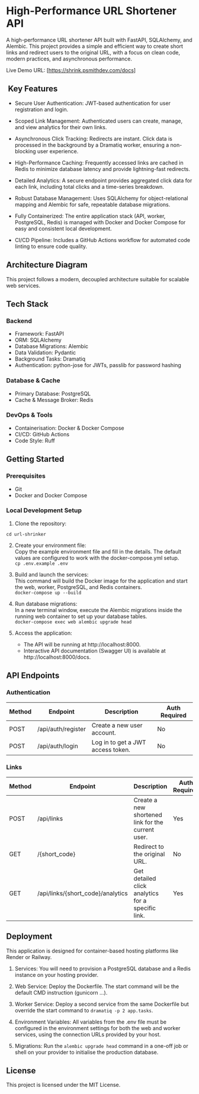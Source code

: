 # High-Performance URL Shortener API

A high-performance URL shortener API built with FastAPI, SQLAlchemy, and Alembic. This project provides a simple and efficient way to create short links and redirect users to the original URL, with a focus on clean code, modern practices, and asynchronous performance.

Live Demo URL: [https://shrink.psmithdev.com/docs]

##  Key Features

- Secure User Authentication: JWT-based authentication for user registration and login.
    
- Scoped Link Management: Authenticated users can create, manage, and view analytics for their own links.
    
- Asynchronous Click Tracking: Redirects are instant. Click data is processed in the background by a Dramatiq worker, ensuring a non-blocking user experience.
    
- High-Performance Caching: Frequently accessed links are cached in Redis to minimize database latency and provide lightning-fast redirects.
    
- Detailed Analytics: A secure endpoint provides aggregated click data for each link, including total clicks and a time-series breakdown.
    
- Robust Database Management: Uses SQLAlchemy for object-relational mapping and Alembic for safe, repeatable database migrations.
    
- Fully Containerized: The entire application stack (API, worker, PostgreSQL, Redis) is managed with Docker and Docker Compose for easy and consistent local development.
    
- CI/CD Pipeline: Includes a GitHub Actions workflow for automated code linting to ensure code quality.
    

## Architecture Diagram

This project follows a modern, decoupled architecture suitable for scalable web services.

## Tech Stack

### Backend

- Framework: FastAPI
- ORM: SQLAlchemy
- Database Migrations: Alembic
- Data Validation: Pydantic
- Background Tasks: Dramatiq
- Authentication: python-jose for JWTs, passlib for password hashing

### Database & Cache

- Primary Database: PostgreSQL
- Cache & Message Broker: Redis

### DevOps & Tools
 
- Containerisation: Docker & Docker Compose
- CI/CD: GitHub Actions
- Code Style: Ruff

  
## Getting Started

### Prerequisites

- Git
- Docker and Docker Compose

### Local Development Setup

1. Clone the repository:  

```git clone git@github.com:pafsmith/url-shrinker.git  
cd url-shrinker
```   

2.  Create your environment file:  
    Copy the example environment file and fill in the details. The default values are configured to work with the docker-compose.yml setup.  
    ```cp .env.example .env  ```
    
3. Build and launch the services:  
    This command will build the Docker image for the application and start the web, worker, PostgreSQL, and Redis containers.  
    ```docker-compose up --build ``` 
      
4. Run database migrations:  
    In a new terminal window, execute the Alembic migrations inside the running web container to set up your database tables.  
    ```docker-compose exec web alembic upgrade head```  
      
5. Access the application:
	- The API will be running at http://localhost:8000.
	- Interactive API documentation (Swagger UI) is available at http://localhost:8000/docs.
    

## API Endpoints

### Authentication

| Method | Endpoint           | Description                       | Auth Required |
| ------ | ------------------ | --------------------------------- | ------------- |
| POST   | /api/auth/register | Create a new user account.        | No            |
| POST   | /api/auth/login    | Log in to get a JWT access token. | No            |

### Links

| Method | Endpoint                          | Description                                       | Auth Required |
| ------ | --------------------------------- | ------------------------------------------------- | ------------- |
| POST   | /api/links                        | Create a new shortened link for the current user. | Yes           |
| GET    | /{short_code}                     | Redirect to the original URL.                     | No            |
| GET    | /api/links/{short_code}/analytics | Get detailed click analytics for a specific link. | Yes           |

## Deployment

This application is designed for container-based hosting platforms like Render or Railway.

1. Services: You will need to provision a PostgreSQL database and a Redis instance on your hosting provider.
    
2. Web Service: Deploy the Dockerfile. The start command will be the default CMD instruction (gunicorn ...).
    
3. Worker Service: Deploy a second service from the same Dockerfile but override the start command to ```dramatiq -p 2 app.tasks```.
    
4. Environment Variables: All variables from the .env file must be configured in the environment settings for both the web and worker services, using the connection URLs provided by your host.
    
5. Migrations: Run the ```alembic upgrade head``` command in a one-off job or shell on your provider to initialise the production database.

## License

This project is licensed under the MIT License.